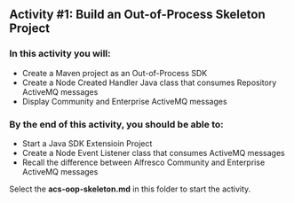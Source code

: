 ## Activity #1: Build an Out-of-Process Skeleton Project

### In this activity you will:
* Create a Maven project as an Out-of-Process SDK
* Create a Node Created Handler Java class that consumes Repository ActiveMQ messages
* Display Community and Enterprise ActiveMQ messages 

### By the end of this activity, you should be able to:
* Start a Java SDK Extensioin Project
* Create a Node Event Listener class that consumes ActiveMQ messages
* Recall the difference between Alfresco Community and Enterprise ActiveMQ messages

Select the **acs-oop-skeleton.md** in this folder to start the activity.
